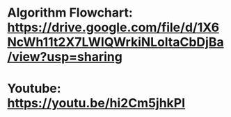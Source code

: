 # Algorithm Flowchart: https://drive.google.com/file/d/1X6NcWh11t2X7LWIQWrkiNLoltaCbDjBa/view?usp=sharing
# Youtube: https://youtu.be/hi2Cm5jhkPI
